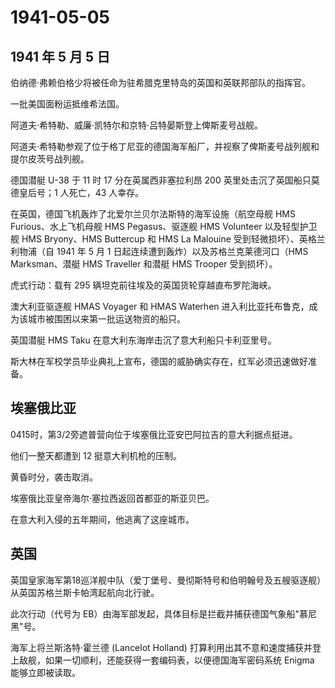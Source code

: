 # 1941-05-05

## 1941 年 5 月 5 日

伯纳德·弗赖伯格少将被任命为驻希腊克里特岛的英国和英联邦部队的指挥官。

一批美国面粉运抵维希法国。

阿道夫·希特勒、威廉·凯特尔和京特·吕特晏斯登上俾斯麦号战舰。

阿道夫·希特勒参观了位于格丁尼亚的德国海军船厂，并视察了俾斯麦号战列舰和提尔皮茨号战列舰。

德国潜艇 U-38 于 11 时 17 分在英属西非塞拉利昂 200
英里处击沉了英国船只莫德皇后号；1 人死亡，43 人幸存。

在英国，德国飞机轰炸了北爱尔兰贝尔法斯特的海军设施（航空母舰 HMS
Furious、水上飞机母舰 HMS Pegasus、驱逐舰 HMS Volunteer 以及轻型护卫舰
HMS Bryony、HMS Buttercup 和 HMS La Malouine
受到轻微损坏）、英格兰利物浦（自 1941 年 5 月 1
日起连续遭到轰炸）以及苏格兰克莱德河口（HMS Marksman、潜艇 HMS Traveller
和潜艇 HMS Trooper 受到损坏）。

虎式行动：载有 295 辆坦克前往埃及的英国货轮穿越直布罗陀海峡。

澳大利亚驱逐舰 HMAS Voyager 和 HMAS Waterhen
进入利比亚托布鲁克，成为该城市被围困以来第一批运送物资的船只。

英国潜艇 HMS Taku 在意大利东海岸击沉了意大利船只卡利亚里号。

斯大林在军校学员毕业典礼上宣布，德国的威胁确实存在，红军必须迅速做好准备。

## 埃塞俄比亚

0415时，第3/2旁遮普营向位于埃塞俄比亚安巴阿拉吉的意大利据点挺进。

他们一整天都遭到 12 挺意大利机枪的压制。

黄昏时分，袭击取消。

埃塞俄比亚皇帝海尔·塞拉西返回首都亚的斯亚贝巴。

在意大利入侵的五年期间，他逃离了这座城市。

## 英国

英国皇家海军第18巡洋舰中队（爱丁堡号、曼彻斯特号和伯明翰号及五艘驱逐舰）从英国苏格兰斯卡帕湾起航向北行驶。

此次行动（代号为
EB）由海军部发起，具体目标是拦截并捕获德国气象船"慕尼黑"号。

海军上将兰斯洛特·霍兰德 (Lancelot Holland)
打算利用出其不意和速度捕获并登上敌舰，如果一切顺利，还能获得一套编码表，以便德国海军密码系统
Enigma 能够立即被读取。

